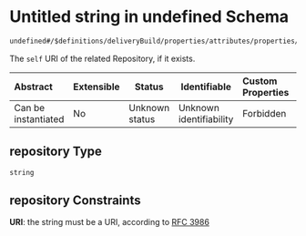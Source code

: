 # Untitled string in undefined Schema

```txt
undefined#/$definitions/deliveryBuild/properties/attributes/properties/repository
```

The `self` URI of the related Repository, if it exists.


| Abstract            | Extensible | Status         | Identifiable            | Custom Properties | Additional Properties | Access Restrictions | Defined In                                            |
| :------------------ | ---------- | -------------- | ----------------------- | :---------------- | --------------------- | ------------------- | ----------------------------------------------------- |
| Can be instantiated | No         | Unknown status | Unknown identifiability | Forbidden         | Allowed               | none                | [records.json\*](records.json "open original schema") |

## repository Type

`string`

## repository Constraints

**URI**: the string must be a URI, according to [RFC 3986](https://tools.ietf.org/html/rfc4291 "check the specification")
